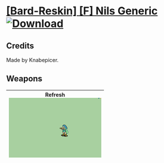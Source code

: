 # [\[Bard-Reskin\] \[F\] Nils Generic](./) [![Download](https://img.shields.io/badge/Download-Click%20Here!-red)](https://minhaskamal.github.io/DownGit/#/home?url=https://github.com/Klokinator/FE-Repo/tree/main/Battle%20Animations%2FBards%2C%20Dancers%2C%20Suppliers%2C%20Misc%2F%5BBard-Reskin%5D%20%5BF%5D%20Nils%20Generic)
## Credits

Made by Knabepicer.

## Weapons

| <b>Refresh</b><br/><img alt="Refresh animation" src="./8.%20Refresh/Refresh.gif"/> |
| :---: |
